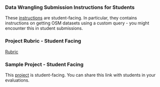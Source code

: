 ### Data Wrangling Submission Instructions for Students
These [instructions](https://docs.google.com/document/d/1Ab7-k1YFun_GvqkKDWvAwr-t2vCZp3rNq5IEIYyyllA/pub) are student-facing. In particular, they contains instructions on getting OSM datasets using a custom query - you might encounter this in student submissions. 

### Project Rubric - Student Facing
[Rubric](https://docs.google.com/a/knowlabs.com/document/d/1TpfNxDzUjhibq9Qb8cOQHtlvZUelft-W0fb7pCTTyYE/pub)

### Sample Project - Student Facing
This [project](https://docs.google.com/a/knowlabs.com/document/d/1F0Vs14oNEs2idFJR3C_OPxwS6L0HPliOii-QpbmrMo4/pub) is student-facing. You can share this link with students in your evaluations. 
